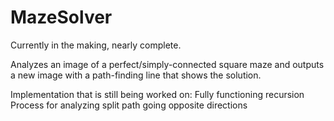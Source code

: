 # MazeSolver
Currently in the making, nearly complete.

Analyzes an image of a perfect/simply-connected square maze and outputs a new image with a path-finding line that shows the solution.

Implementation that is still being worked on:
Fully functioning recursion
Process for analyzing split path going opposite directions
